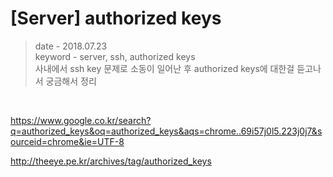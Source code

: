 # [Server] authorized keys
> date - 2018.07.23  
> keyword - server, ssh, authorized keys  
> 사내에서 ssh key 문제로 소동이 일어난 후 authorized keys에 대한걸 듣고나서 궁금해서 정리

<br>


https://www.google.co.kr/search?q=authorized_keys&oq=authorized_keys&aqs=chrome..69i57j0l5.223j0j7&sourceid=chrome&ie=UTF-8


http://theeye.pe.kr/archives/tag/authorized_keys




